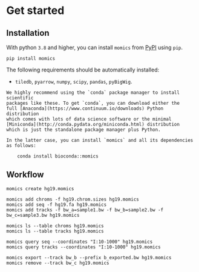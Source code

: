 # Get started

## Installation

With python `3.8` and higher, you can install `momics`  from [PyPI](https://pypi.org/project/momics) using `pip`.

```
pip install momics
```

The following requirements should be automatically installed:

- `tiledb`, `pyarrow`, `numpy`, `scipy`, `pandas`, `pyBigWig`.

```{tip}
We highly recommend using the `conda` package manager to install scientific 
packages like these. To get `conda`, you can download either the 
full [Anaconda](https://www.continuum.io/downloads) Python distribution 
which comes with lots of data science software or the minimal 
[Miniconda](http://conda.pydata.org/miniconda.html) distribution 
which is just the standalone package manager plus Python. 

In the latter case, you can install `momics` and all its dependencies as follows:

    conda install bioconda::momics

```

## Workflow

```
momics create hg19.momics 

momics add chroms -f hg19.chrom.sizes hg19.momics
momics add seq -f hg19.fa hg19.momics 
momics add tracks -f bw_a=sample1.bw -f bw_b=sample2.bw -f bw_c=sample3.bw hg19.momics 

momics ls --table chroms hg19.momics
momics ls --table tracks hg19.momics

momics query seq --coordinates "I:10-1000" hg19.momics
momics query tracks --coordinates "I:10-1000" hg19.momics

momics export --track bw_b --prefix b_exported.bw hg19.momics
momics remove --track bw_c hg19.momics
```
